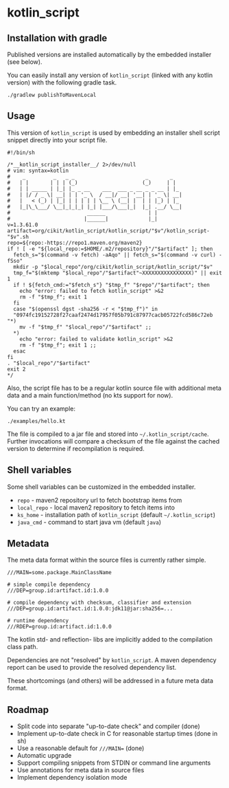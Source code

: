 # kotlin_script


## Installation with gradle

Published versions are installed automatically by the embedded installer
 (see below).
 
You can easily install any version of `kotlin_script` (linked with any 
 kotlin version) with the following gradle task.
 
```
./gradlew publishToMavenLocal
```


## Usage

This version of `kotlin_script` is used by embedding
 an installer shell script snippet directly into your script file. 

```Sh
#!/bin/sh

/*__kotlin_script_installer__/ 2>/dev/null
# vim: syntax=kotlin
#    _         _   _ _                       _       _
#   | |       | | | (_)                     (_)     | |
#   | | _____ | |_| |_ _ __    ___  ___ _ __ _ _ __ | |_
#   | |/ / _ \| __| | | '_ \  / __|/ __| '__| | '_ \| __|
#   |   < (_) | |_| | | | | | \__ \ (__| |  | | |_) | |_
#   |_|\_\___/ \__|_|_|_| |_| |___/\___|_|  |_| .__/ \__|
#                         ______              | |
#                        |______|             |_|
v=1.3.61.0
artifact=org/cikit/kotlin_script/kotlin_script/"$v"/kotlin_script-"$v".sh
repo=${repo:-https://repo1.maven.org/maven2}
if ! [ -e "${local_repo:=$HOME/.m2/repository}"/"$artifact" ]; then
  fetch_s="$(command -v fetch) -aAqo" || fetch_s="$(command -v curl) -fSso"
  mkdir -p "$local_repo"/org/cikit/kotlin_script/kotlin_script/"$v"
  tmp_f="$(mktemp "$local_repo"/"$artifact"~XXXXXXXXXXXXXXXX)" || exit 1
  if ! ${fetch_cmd:="$fetch_s"} "$tmp_f" "$repo"/"$artifact"; then
    echo "error: failed to fetch kotlin_script" >&2
    rm -f "$tmp_f"; exit 1
  fi
  case "$(openssl dgst -sha256 -r < "$tmp_f")" in
  "0974fc19152728f27caaf2474d17957f05b791c87977cacb05722fcd586c72eb "*)
    mv -f "$tmp_f" "$local_repo"/"$artifact" ;;
  *)
    echo "error: failed to validate kotlin_script" >&2
    rm -f "$tmp_f"; exit 1 ;;
  esac
fi
. "$local_repo"/"$artifact"
exit 2
*/
```

Also, the script file has to be a regular kotlin source file with
additional meta data and a main function/method (no kts support for now).

You can try an example:

```
./examples/hello.kt
```

The file is compiled to a jar file and stored into `~/.kotlin_script/cache`. 
Further invocations will compare a checksum of the file against the cached 
version to determine if recompilation is required.


## Shell variables

Some shell variables can be customized in the embedded installer.

* `repo` - maven2 repository url to fetch bootstrap items from
* `local_repo` - local maven2 repository to fetch items into
* `ks_home` - installation path of `kotlin_script` (default `~/.kotlin_script`)
* `java_cmd` - command to start java vm (default `java`)


## Metadata

The meta data format within the source files is currently rather simple. 

```
///MAIN=some.package.MainClassName

# simple compile dependency
///DEP=group.id:artifact.id:1.0.0

# compile dependency with checksum, classifier and extension
///DEP=group.id:artifact.id:1.0.0:jdk11@jar:sha256=...

# runtime dependency
///RDEP=group.id:artifact.id:1.0.0
```

The kotlin std- and reflection- libs are implicitly added to the compilation
class path.

Dependencies are not "resolved" by `kotlin_script`. A maven dependency report 
can be used to provide the resolved dependency list.

These shortcomings (and others) will be addressed in a future meta data
format. 


## Roadmap

* Split code into separate "up-to-date check" and compiler (done)
* Implement up-to-date check in C for reasonable startup times (done in sh)
* Use a reasonable default for `///MAIN=` (done)
* Automatic upgrade
* Support compiling snippets from STDIN or command line arguments
* Use annotations for meta data in source files
* Implement dependency isolation mode
